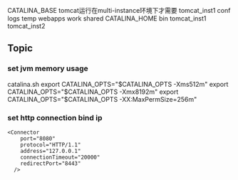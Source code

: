 CATALINA_BASE
    tomcat运行在multi-instance环境下才需要
    tomcat_inst1
        conf logs temp webapps work shared 
CATALINA_HOME
    bin
    tomcat_inst1
    tomcat_inst2


## Topic
### set jvm memory usage
catalina.sh
    export CATALINA_OPTS="$CATALINA_OPTS -Xms512m"
    export CATALINA_OPTS="$CATALINA_OPTS -Xmx8192m"
    export CATALINA_OPTS="$CATALINA_OPTS -XX:MaxPermSize=256m"

### set http connection bind ip
```
<Connector 
    port="8080" 
    protocol="HTTP/1.1" 
    address="127.0.0.1"
    connectionTimeout="20000" 
    redirectPort="8443" 
  />
```
